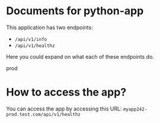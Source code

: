 # Documents for python-app

This application has two endpoints:
- `/api/v1/info`
- `/api/v1/healthz`

Here you could expand on what each of these endpoints do.


prod


# How to access the app?

You can access the app by accessing this URL: `myapp242-prod.test.com/api/v1/healthz` 
